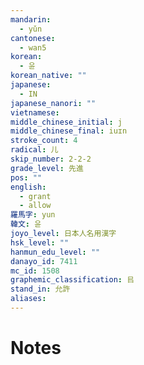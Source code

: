 ```yaml
---
mandarin:
  - yǔn
cantonese:
  - wan5
korean:
  - 윤
korean_native: ""
japanese:
  - IN
japanese_nanori: ""
vietnamese:
middle_chinese_initial: j
middle_chinese_final: iuɪn
stroke_count: 4
radical: 儿
skip_number: 2-2-2
grade_level: 先進
pos: ""
english:
  - grant
  - allow
羅馬字: yun
韓文: 윤
joyo_level: 日本人名用漢字
hsk_level: ""
hanmun_edu_level: ""
danayo_id: 7411
mc_id: 1508
graphemic_classification: 㠯
stand_in: 允許
aliases:
---
```


# Notes
